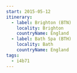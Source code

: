 ```yaml
---
start: 2015-05-12
itinerary:
  - label: Brighton (BTN)
    locality: Brighton
    countryName: England
  - label: Bath Spa (BTH)
    locality: Bath
    countryName: England
tags:
  - i4b71
---
```

